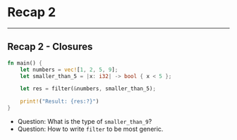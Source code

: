 # Recap 2

---

## Recap 2 - Closures

```rust
fn main() {
    let numbers = vec![1, 2, 5, 9];
    let smaller_than_5 = |x: i32| -> bool { x < 5 };

    let res = filter(&numbers, smaller_than_5);

    print!("Result: {res:?}")
}
```

- Question: What is the type of `smaller_than_9`?
- Question: How to write `filter` to be most generic.
